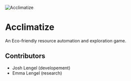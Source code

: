 ![Acclimatize](https://github.com/joshlengel/Acclimatize/Acclimatize.png)

# Acclimatize

An Eco-friendly resource automation and exploration game.

## Contributors

- Josh Lengel (developement)
- Emma Lengel (research)